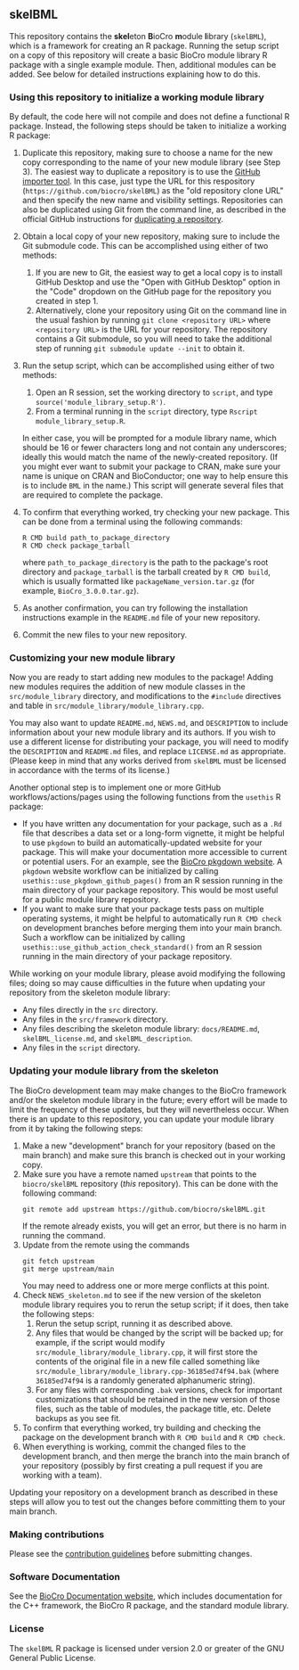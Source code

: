 ## skelBML

This repository contains the **skel**eton **B**ioCro **m**odule **l**ibrary
(`skelBML`), which is a framework for creating an R package. Running the setup
script on a copy of this repository will create a basic BioCro module library R
package with a single example module. Then, additional modules can be added. See
below for detailed instructions explaining how to do this.

### Using this repository to initialize a working module library

By default, the code here will not compile and does not define a functional R
package. Instead, the following steps should be taken to initialize a working R
package:
1. Duplicate this repository, making sure to choose a name for the new copy
   corresponding to the name of your new module library (see Step 3). The
   easiest way to duplicate a repository is to use the
   [GitHub importer tool](https://github.com/new/import). In this case, just
   type the URL for this respository (`https://github.com/biocro/skelBML`) as
   the "old repository clone URL" and then specify the new name and visibility
   settings. Repositories can also be duplicated using Git from the command
   line, as described in the official GitHub instructions for
   [duplicating a repository](https://docs.github.com/en/repositories/creating-and-managing-repositories/duplicating-a-repository).
2. Obtain a local copy of your new repository, making sure to include the Git
   submodule code. This can be accomplished using either of two methods:
   1. If you are new to Git, the easiest way to get a local copy is to install
      GitHub Desktop and use the "Open with GitHub Desktop" option in the "Code"
      dropdown on the GitHub page for the repository you created in step 1.
   2. Alternatively, clone your repository using Git on the command
      line in the usual fashion by running `git clone <repository URL>` where
      `<repository URL>` is the URL for your repository. The repository
      contains a Git submodule, so you will need to take the additional step of
      running `git submodule update --init` to obtain it.
3. Run the setup script, which can be accomplished using either of two
   methods:
   1. Open an R session, set the working directory to `script`, and type
      `source('module_library_setup.R')`.
   2. From a terminal running in the `script` directory, type
      `Rscript module_library_setup.R`.

   In either case, you will be prompted for a module library name, which should
   be 16 or fewer characters long and not contain any underscores; ideally this
   would match the name of the newly-created repository. (If you might ever want
   to submit your package to CRAN, make sure your name is unique on CRAN and
   BioConductor; one way to help ensure this is to include `BML` in the name.)
   This script will generate several files that are required to complete the
   package.
5. To confirm that everything worked, try checking your new package. This can be
   done from a terminal using the following commands:
   ```
   R CMD build path_to_package_directory
   R CMD check package_tarball
   ```
   where `path_to_package_directory` is the path to the package's root directory
   and `package_tarball` is the tarball created by `R CMD build`, which is
   usually formatted like `packageName_version.tar.gz` (for example,
   `BioCro_3.0.0.tar.gz`).
6. As another confirmation, you can try following the installation instructions
   example in the `README.md` file of your new repository.
7. Commit the new files to your new repository.

### Customizing your new module library

Now you are ready to start adding new modules to the package! Adding new modules
requires the addition of new module classes in the `src/module_library`
directory, and modifications to the `#include` directives and table in
`src/module_library/module_library.cpp`.

You may also want to update `README.md`, `NEWS.md`, and `DESCRIPTION` to include
information about your new module library and its authors. If you wish to use a
different license for distributing your package, you will need to modify the
`DESCRIPTION` and `README.md` files, and replace `LICENSE.md` as appropriate.
(Please keep in mind that any works derived from `skelBML` must be licensed in
accordance with the terms of its license.)

Another optional step is to implement one or more GitHub workflows/actions/pages
using the following functions from the `usethis` R package:
- If you have written any documentation for your package, such as a `.Rd` file
  that describes a data set or a long-form vignette, it might be helpful to use
  `pkgdown` to build an automatically-updated website for your package. This
  will make your documentation more accessible to current or potential users.
  For an example, see the
  [BioCro pkgdown website](https://ebimodeling.github.io/biocro-documentation/docs/index.html).
  A `pkgdown` website workflow can be initialized by calling
  `usethis::use_pkgdown_github_pages()` from an R session running in the main
  directory of your package repository. This would be most useful for a public
  module library repository.
- If you want to make sure that your package tests pass on multiple operating
  systems, it might be helpful to automatically run `R CMD check` on development
  branches before merging them into your main branch. Such a workflow can be
  initialized by calling `usethis::use_github_action_check_standard()` from an
  R session running in the main directory of your package repository.

While working on your module library, please avoid modifying the following
files; doing so may cause difficulties in the future when updating your
repository from the skeleton module library:
- Any files directly in the `src` directory.
- Any files in the `src/framework` directory.
- Any files describing the skeleton module library: `docs/README.md`,
  `skelBML_license.md`, and `skelBML_description`.
- Any files in the `script` directory.

### Updating your module library from the skeleton

The BioCro development team may make changes to the BioCro framework and/or the
skeleton module library in the future; every effort will be made to limit the
frequency of these updates, but they will nevertheless occur. When there is an
update to this repository, you can update your module library from it by taking
the following steps:
1. Make a new "development" branch for your repository (based on the main
   branch) and make sure this branch is checked out in your working copy.
2. Make sure you have a remote named `upstream` that points to the
   `biocro/skelBML` repository (_this_ repository). This can be done with the
   following command:
   ```
   git remote add upstream https://github.com/biocro/skelBML.git
   ```
   If the remote already exists, you will get an error, but there is no harm in
   running the command.
3. Update from the remote using the commands
   ```
   git fetch upstream
   git merge upstream/main
   ```
   You may need to address one or more merge conflicts at this point.
4. Check `NEWS_skeleton.md` to see if the new version of the skeleton module
   library requires you to rerun the setup script; if it does, then take the
   following steps:
   1. Rerun the setup script, running it as described above.
   2. Any files that would be changed by the script will be backed up; for
      example, if the script would modify
      `src/module_library/module_library.cpp`, it will first store the contents
      of the original file in a new file called something like
      `src/module_library/module_library.cpp-36185ed74f94.bak` (where
      `36185ed74f94` is a randomly generated alphanumeric string).
   3. For any files with corresponding `.bak` versions, check for important
      customizations that should be retained in the new version of those files,
      such as the table of modules, the package title, etc. Delete backups as
      you see fit.
5. To confirm that everything worked, try building and checking the package on
   the development branch with `R CMD build` and `R CMD check`.
6. When everything is working, commit the changed files to the development
   branch, and then merge the branch into the main branch of your repository
   (possibly by first creating a pull request if you are working with a team).

Updating your repository on a development branch as described in these steps
will allow you to test out the changes before committing them to your main
branch.

### Making contributions

Please see the
[contribution guidelines](https://github.com/ebimodeling/biocro/blob/main/developer_documentation/contribution_guidelines.md)
before submitting changes.

### Software Documentation

See the
[BioCro Documentation website](https://ebimodeling.github.io/biocro-documentation/),
which includes documentation for the C++ framework, the BioCro R package, and
the standard module library.

### License

The `skelBML` R package is licensed under version 2.0 or greater of the GNU
General Public License.
